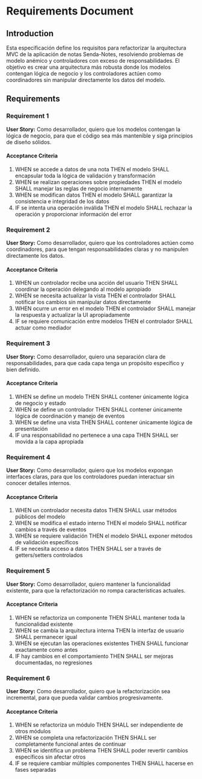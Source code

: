 # Requirements Document

## Introduction

Esta especificación define los requisitos para refactorizar la arquitectura MVC de la aplicación de notas Senda-Notes, resolviendo problemas de modelo anémico y controladores con exceso de responsabilidades. El objetivo es crear una arquitectura más robusta donde los modelos contengan lógica de negocio y los controladores actúen como coordinadores sin manipular directamente los datos del modelo.

## Requirements

### Requirement 1

**User Story:** Como desarrollador, quiero que los modelos contengan la lógica de negocio, para que el código sea más mantenible y siga principios de diseño sólidos.

#### Acceptance Criteria

1. WHEN se accede a datos de una nota THEN el modelo SHALL encapsular toda la lógica de validación y transformación
2. WHEN se realizan operaciones sobre propiedades THEN el modelo SHALL manejar las reglas de negocio internamente
3. WHEN se modifican datos THEN el modelo SHALL garantizar la consistencia e integridad de los datos
4. IF se intenta una operación inválida THEN el modelo SHALL rechazar la operación y proporcionar información del error

### Requirement 2

**User Story:** Como desarrollador, quiero que los controladores actúen como coordinadores, para que tengan responsabilidades claras y no manipulen directamente los datos.

#### Acceptance Criteria

1. WHEN un controlador recibe una acción del usuario THEN SHALL coordinar la operación delegando al modelo apropiado
2. WHEN se necesita actualizar la vista THEN el controlador SHALL notificar los cambios sin manipular datos directamente
3. WHEN ocurre un error en el modelo THEN el controlador SHALL manejar la respuesta y actualizar la UI apropiadamente
4. IF se requiere comunicación entre modelos THEN el controlador SHALL actuar como mediador

### Requirement 3

**User Story:** Como desarrollador, quiero una separación clara de responsabilidades, para que cada capa tenga un propósito específico y bien definido.

#### Acceptance Criteria

1. WHEN se define un modelo THEN SHALL contener únicamente lógica de negocio y estado
2. WHEN se define un controlador THEN SHALL contener únicamente lógica de coordinación y manejo de eventos
3. WHEN se define una vista THEN SHALL contener únicamente lógica de presentación
4. IF una responsabilidad no pertenece a una capa THEN SHALL ser movida a la capa apropiada

### Requirement 4

**User Story:** Como desarrollador, quiero que los modelos expongan interfaces claras, para que los controladores puedan interactuar sin conocer detalles internos.

#### Acceptance Criteria

1. WHEN un controlador necesita datos THEN SHALL usar métodos públicos del modelo
2. WHEN se modifica el estado interno THEN el modelo SHALL notificar cambios a través de eventos
3. WHEN se requiere validación THEN el modelo SHALL exponer métodos de validación específicos
4. IF se necesita acceso a datos THEN SHALL ser a través de getters/setters controlados

### Requirement 5

**User Story:** Como desarrollador, quiero mantener la funcionalidad existente, para que la refactorización no rompa características actuales.

#### Acceptance Criteria

1. WHEN se refactoriza un componente THEN SHALL mantener toda la funcionalidad existente
2. WHEN se cambia la arquitectura interna THEN la interfaz de usuario SHALL permanecer igual
3. WHEN se ejecutan las operaciones existentes THEN SHALL funcionar exactamente como antes
4. IF hay cambios en el comportamiento THEN SHALL ser mejoras documentadas, no regresiones

### Requirement 6

**User Story:** Como desarrollador, quiero que la refactorización sea incremental, para que pueda validar cambios progresivamente.

#### Acceptance Criteria

1. WHEN se refactoriza un módulo THEN SHALL ser independiente de otros módulos
2. WHEN se completa una refactorización THEN SHALL ser completamente funcional antes de continuar
3. WHEN se identifica un problema THEN SHALL poder revertir cambios específicos sin afectar otros
4. IF se requiere cambiar múltiples componentes THEN SHALL hacerse en fases separadas

